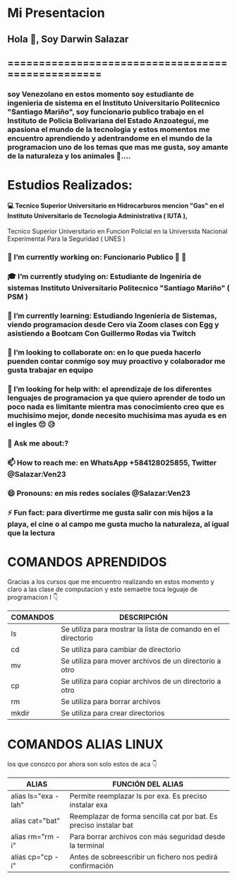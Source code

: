 # Mi Presentacion

## Hola 👋, Soy Darwin Salazar 

## ==================================================
### soy Venezolano en estos momento soy estudiante de ingenieria de sistema en el Instituto Universitario Politecnico "Santiago Mariño", soy funcionario publico trabajo en el Instituto de Policia Bolivariana del Estado Anzoategui, me apasiona el mundo de la tecnologia y estos momentos me encuentro aprendiendo y adentrandome en el mundo de la programacion uno de los temas que mas me gusta, soy amante de la naturaleza y los animales 🐶....

# Estudios Realizados:
#### 💻 Tecnico Superior Universitario en Hidrocarburos mencion "Gas" en el Instituto Universitario de Tecnologia Administrativa ( IUTA ),
Tecnico Superior Universitario en Funcion Policial en la Universida Nacional Experimental Para la Seguridad ( UNES )

### 🏢 I’m currently working on: Funcionario Publico 👮 🚓
### 🎓 I’m currently studying on: Estudiante de Ingeniria de sistemas Instituto Universitario Politecnico "Santiago Mariño" ( PSM )
### 🏫 I’m currently learning: Estudiando Ingenieria de Sistemas, viendo programacion desde Cero via Zoom clases con Egg y asistiendo a Bootcam Con Guillermo Rodas via Twitch
### 👯 I’m looking to collaborate on: en lo que pueda hacerlo puenden contar conmigo soy muy proactivo y colaborador me gusta trabajar en equipo 
### 🤔 I’m looking for help with: el aprendizaje de los diferentes lenguajes de programacion ya que quiero aprender de todo un poco nada es limitante mientra mas conocimiento creo que es muchisimo mejor, donde necesito muchisima mas ayuda es en el ingles 😔 😥
### 💬 Ask me about:?
### 📫 How to reach me: en WhatsApp +584128025855, Twitter @Salazar:Ven23
### 😄 Pronouns: en mis redes sociales @Salazar:Ven23
### ⚡ Fun fact: para divertirme me gusta salir con mis hijos a la playa, el cine o al campo me gusta mucho la naturaleza, al igual que la lectura


# COMANDOS APRENDIDOS
Gracias a los cursos que me encuentro realizando en estos momento y claro a las clase de computacion y este semaetre toca leguaje de programacion I 👇

| COMANDOS | DESCRIPCIÓN |
| ------ | ------ |
| ls | Se utiliza para mostrar la lista de comando en el directorio |
| cd | Se utiliza para cambiar de directorio |
| mv | Se utiliza para mover archivos de un directorio a otro |
| cp | Se utiliza para copiar archivos de un directorio a otro |
| rm | Se utiliza para borrar archivos  |
| mkdir | Se utiliza para crear directorios |


# COMANDOS ALIAS LINUX
los que conozco por ahora son solo estos de aca 👇

 ALIAS | FUNCIÓN DEL ALIAS |
| ---------- | ----------- |
| alias ls="exa -lah" | Permite reemplazar ls por exa. Es preciso instalar exa |
| alias cat="bat" | Reemplazar de forma sencilla cat por bat. Es preciso instalar bat |
| alias rm="rm -i" | Para borrar archivos con más seguridad desde la terminal |
| alias cp="cp -i" | Antes de sobreescribir un fichero nos pedirá confirmación  |


<!--
**Salazar-Ven23/Salazar-Ven23** is a ✨ _special_ ✨ repository because its `README.md` (this file) appears on your GitHub profile.

Here are some ideas to get you started:

- 🔭 I’m currently working on ...
- 🌱 I’m currently learning ...
- 👯 I’m looking to collaborate on ...
- 🤔 I’m looking for help with ...
- 💬 Ask me about ...
- 📫 How to reach me: ...
- 😄 Pronouns: ...
- ⚡ Fun fact: ...
-->
